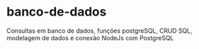 # banco-de-dados
Consultas em banco de dados, funções postgreSQL, CRUD SQL, modelagem de dados e conexão NodeJs com PostgreSQL
